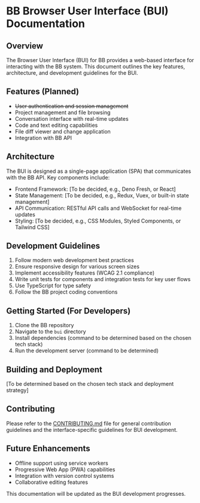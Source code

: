 # BB Browser User Interface (BUI) Documentation

## Overview

The Browser User Interface (BUI) for BB provides a web-based interface for interacting with the BB system. This document outlines the key features, architecture, and development guidelines for the BUI.

## Features (Planned)

- ~~User authentication and session management~~
- Project management and file browsing
- Conversation interface with real-time updates
- Code and text editing capabilities
- File diff viewer and change application
- Integration with BB API

## Architecture

The BUI is designed as a single-page application (SPA) that communicates with the BB API. Key components include:

- Frontend Framework: [To be decided, e.g., Deno Fresh, or React]
- State Management: [To be decided, e.g., Redux, Vuex, or built-in state management]
- API Communication: RESTful API calls and WebSocket for real-time updates
- Styling: [To be decided, e.g., CSS Modules, Styled Components, or Tailwind CSS]

## Development Guidelines

1. Follow modern web development best practices
2. Ensure responsive design for various screen sizes
3. Implement accessibility features (WCAG 2.1 compliance)
4. Write unit tests for components and integration tests for key user flows
5. Use TypeScript for type safety
6. Follow the BB project coding conventions

## Getting Started (For Developers)

1. Clone the BB repository
2. Navigate to the `bui` directory
3. Install dependencies (command to be determined based on the chosen tech stack)
4. Run the development server (command to be determined)

## Building and Deployment

[To be determined based on the chosen tech stack and deployment strategy]

## Contributing

Please refer to the [CONTRIBUTING.md](../CONTRIBUTING.md) file for general contribution guidelines and the interface-specific guidelines for BUI development.

## Future Enhancements

- Offline support using service workers
- Progressive Web App (PWA) capabilities
- Integration with version control systems
- Collaborative editing features

This documentation will be updated as the BUI development progresses.